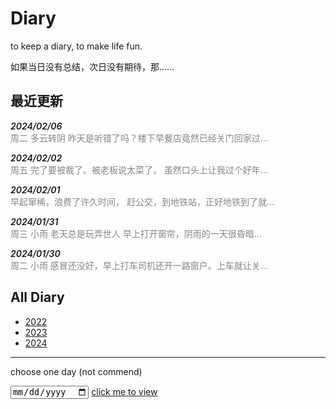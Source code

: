# Diary

to keep a diary, to make life fun.

如果当日没有总结，次日没有期待，那……

## 最近更新


<p>
<span class="date">2024/02/06</span><br />
<span class="details">周二 多云转阴 昨天是听错了吗？楼下早餐店竟然已经关门回家过...</span>
</p>
<p>
<span class="date">2024/02/02</span><br />
<span class="details">周五 完了要被裁了。被老板说太菜了。 虽然口头上让我过个好年...</span>
</p>
<p>
<span class="date">2024/02/01</span><br />
<span class="details">早起窜稀，浪费了许久时间， 赶公交，到地铁站，正好地铁到了就...</span>
</p>
<p>
<span class="date">2024/01/31</span><br />
<span class="details">周三 小雨 老天总是玩弄世人 早上打开窗帘，阴雨的一天很昏暗...</span>
</p>
<p>
<span class="date">2024/01/30</span><br />
<span class="details">周二 小雨 感冒还没好，早上打车司机还开一路窗户。上车就让关...</span>
</p>


## All Diary

- [2022]
- [2023]
- [2024]

----

choose one day (not commend)

<input type="date" id="diary_date_info" name="oh" value="new Date()" min="2022-10-20" max="new Date()">
<a id="run" href="https://draugus.github.io/diary/"
    onclick="this.href +=
    document.getElementById('diary_date_info').value
    .replace(/-/g, '/')">click me to view</a>

[2022]: ./2022/
[2023]: ./2023/
[2024]: ./2024/

<style>
.date {
    font-style: italic;
    font-weight: 600;
}
.details {
    color: #878787;
}
</style>
